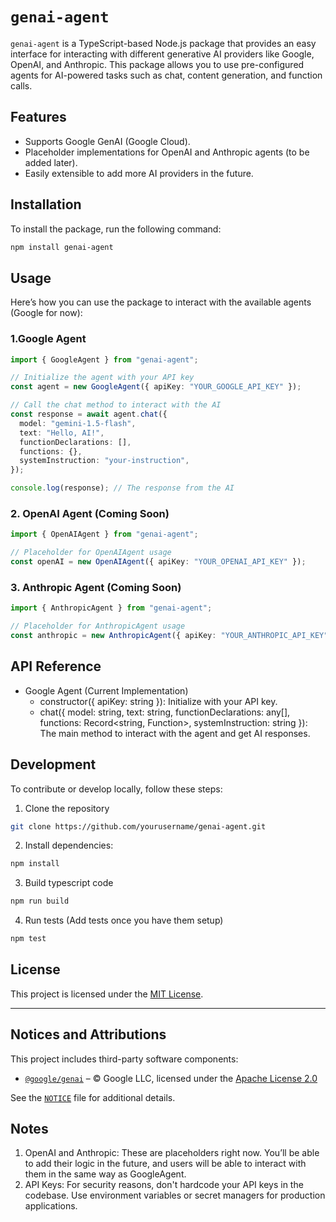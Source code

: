 # `genai-agent`

`genai-agent` is a TypeScript-based Node.js package that provides an easy interface for interacting with different generative AI providers like Google, OpenAI, and Anthropic. This package allows you to use pre-configured agents for AI-powered tasks such as chat, content generation, and function calls.

## Features

- Supports Google GenAI (Google Cloud).
- Placeholder implementations for OpenAI and Anthropic agents (to be added later).
- Easily extensible to add more AI providers in the future.

## Installation

To install the package, run the following command:

```bash
npm install genai-agent
```

## Usage

Here’s how you can use the package to interact with the available agents (Google for now):

### 1.Google Agent

```ts
import { GoogleAgent } from "genai-agent";

// Initialize the agent with your API key
const agent = new GoogleAgent({ apiKey: "YOUR_GOOGLE_API_KEY" });

// Call the chat method to interact with the AI
const response = await agent.chat({
  model: "gemini-1.5-flash",
  text: "Hello, AI!",
  functionDeclarations: [],
  functions: {},
  systemInstruction: "your-instruction",
});

console.log(response); // The response from the AI
```

### 2. OpenAI Agent (Coming Soon)

```ts
import { OpenAIAgent } from "genai-agent";

// Placeholder for OpenAIAgent usage
const openAI = new OpenAIAgent({ apiKey: "YOUR_OPENAI_API_KEY" });
```

### 3. Anthropic Agent (Coming Soon)

```ts
import { AnthropicAgent } from "genai-agent";

// Placeholder for AnthropicAgent usage
const anthropic = new AnthropicAgent({ apiKey: "YOUR_ANTHROPIC_API_KEY" });
```

## API Reference

- Google Agent (Current Implementation)
  - constructor({ apiKey: string }): Initialize with your API key.
  - chat({ model: string, text: string, functionDeclarations: any[], functions: Record<string, Function>, systemInstruction: string }): The main method to interact with the agent and get AI responses.

## Development

To contribute or develop locally, follow these steps:

1. Clone the repository

```bash
git clone https://github.com/yourusername/genai-agent.git
```

2. Install dependencies:

```bash
npm install
```

3. Build typescript code

```bash
npm run build
```

4. Run tests (Add tests once you have them setup)

```bash
npm test
```

## License

This project is licensed under the [MIT License](./LICENSE).

---

## Notices and Attributions

This project includes third-party software components:

- [`@google/genai`](https://www.npmjs.com/package/@google/genai) – © Google LLC, licensed under the [Apache License 2.0](https://www.apache.org/licenses/LICENSE-2.0)

See the [`NOTICE`](./NOTICE) file for additional details.

## Notes

1. OpenAI and Anthropic: These are placeholders right now. You’ll be able to add their logic in the future, and users will be able to interact with them in the same way as GoogleAgent.
2. API Keys: For security reasons, don't hardcode your API keys in the codebase. Use environment variables or secret managers for production applications.
